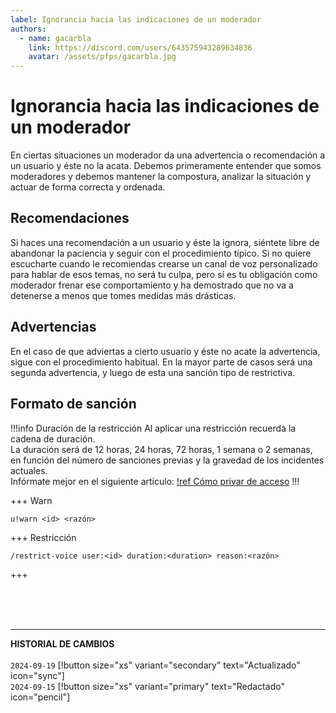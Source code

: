 ```yaml
---
label: Ignorancia hacia las indicaciones de un moderador
authors:
  - name: gacarbla
    link: https://discord.com/users/643575943289634836
    avatar: /assets/pfps/gacarbla.jpg
---
```


# Ignorancia hacia las indicaciones de un moderador
En ciertas situaciones un moderador da una advertencia o recomendación a un usuario y éste no la acata. Debemos primeramente entender que somos moderadores y debemos mantener la compostura, analizar la situación y actuar de forma correcta y ordenada.

## Recomendaciones
Si haces una recomendación a un usuario y éste la ignora, siéntete libre de abandonar la paciencia y seguir con el procedimiento típico. Si no quiere escucharte cuando le recomiendas crearse un canal de voz personalizado para hablar de esos temas, no será tu culpa, pero sí es tu obligación como moderador frenar ese comportamiento y ha demostrado que no va a detenerse a menos que tomes medidas más drásticas.

## Advertencias
En el caso de que adviertas a cierto usuario y éste no acate la advertencia, sigue con el procedimiento habitual. En la mayor parte de casos será una segunda advertencia, y luego de esta una sanción tipo de restrictiva.

## Formato de sanción

!!!info Duración de la restricción
Al aplicar una restricción recuerda la cadena de duración.<br>
La duración será de 12 horas, 24 horas, 72 horas, 1 semana o 2 semanas, en función del número de sanciones previas y la gravedad de los incidentes actuales.<br>
Infórmate mejor en el siguiente artículo:
[!ref Cómo privar de acceso](./privar_de_acceso.md)
!!!

+++ Warn
```
u!warn <id> <razón>
```
+++ Restricción
```
/restrict-voice user:<id> duration:<duration> reason:<razón>
```
+++

<br><br><br>
** **
**HISTORIAL DE CAMBIOS**<br><br> 
`2024-09-19` [!button size="xs" variant="secondary" text="Actualizado" icon="sync"]<br>
`2024-09-15` [!button size="xs" variant="primary" text="Redactado" icon="pencil"]